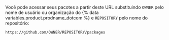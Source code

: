 Você pode acessar seus pacotes a partir deste URL substituindo `OWNER` pelo nome de usuário ou organização do {% data variables.product.prodname_dotcom %} e `REPOSITORY` pelo nome do repositório:
   ```
   https://github.com/OWNER/REPOSITORY/packages
   ```
